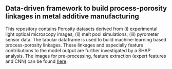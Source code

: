 ## Data-driven framework to build process-porosity linkages in metal additive manufacturing 
This repository contains Porosity datasets derived from (i) experimental light optical microscopy images, (ii) melt pool simulations, (iii) pyrometer sensor data. The tabular dataframe is used to build machine-learning based process-porosity linkages. 
These linkages and especially feature contributions to the model output are further investigated by a SHAP analysis. The images for pre-processing, feature extraction (expert features and CNN) can be found [here](https://figshare.com/articles/figure/Binarized_image_dataset_for_porosity_prediction_in_metal_additive_manufacturing/24262960/1).
